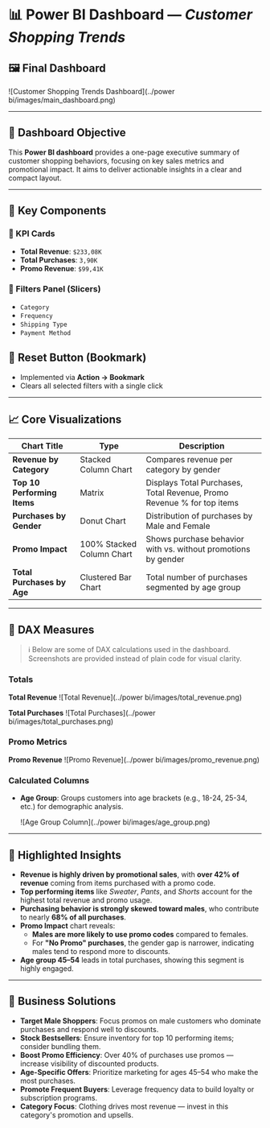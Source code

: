
# 📊 Power BI Dashboard — *Customer Shopping Trends*

## 🖼️ Final Dashboard

![Customer Shopping Trends Dashboard](../power bi/images/main_dashboard.png)

---

## 🎯 Dashboard Objective

This **Power BI dashboard** provides a one-page executive summary of customer shopping behaviors, focusing on key sales metrics and promotional impact. It aims to deliver actionable insights in a clear and compact layout.

---

## 🧩 Key Components

### 🧾 KPI Cards
- **Total Revenue**: `$233,08K`
- **Total Purchases**: `3,90K`
- **Promo Revenue**: `$99,41K`

### 🔧 Filters Panel (Slicers)
- `Category`
- `Frequency`
- `Shipping Type`
- `Payment Method`

## 🔁 Reset Button (Bookmark)

- Implemented via **Action → Bookmark**
- Clears all selected filters with a single click

---

## 📈 Core Visualizations

| Chart Title                 | Type                    | Description |
|-----------------------------|--------------------------|-------------|
| **Revenue by Category**     | Stacked Column Chart     | Compares revenue per category by gender |
| **Top 10 Performing Items** | Matrix                   | Displays Total Purchases, Total Revenue, Promo Revenue % for top items |
| **Purchases by Gender**     | Donut Chart              | Distribution of purchases by Male and Female |
| **Promo Impact**            | 100% Stacked Column Chart| Shows purchase behavior with vs. without promotions by gender |
| **Total Purchases by Age**  | Clustered Bar Chart      | Total number of purchases segmented by age group |

---

## 📐 DAX Measures

> ℹ️ Below are some of DAX calculations used in the dashboard. Screenshots are provided instead of plain code for visual clarity.

### Totals
**Total Revenue**
![Total Revenue](../power bi/images/total_revenue.png)

**Total Purchases**
![Total Purchases](../power bi/images/total_purchases.png)

### Promo Metrics
**Promo Revenue**
![Promo Revenue](../power bi/images/promo_revenue.png)


### Calculated Columns
- **Age Group**: Groups customers into age brackets (e.g., 18-24, 25-34, etc.) for demographic analysis.

    ![Age Group Column](../power bi/images/age_group.png)

---

## 📌 Highlighted Insights

- **Revenue is highly driven by promotional sales**, with **over 42% of revenue** coming from items purchased with a promo code.
- **Top performing items** like *Sweater*, *Pants*, and *Shorts* account for the highest total revenue and promo usage.
- **Purchasing behavior is strongly skewed toward males**, who contribute to nearly **68% of all purchases**.
- **Promo Impact** chart reveals:
  - **Males are more likely to use promo codes** compared to females.
  - For **"No Promo" purchases**, the gender gap is narrower, indicating males tend to respond more to discounts.
- **Age group 45–54** leads in total purchases, showing this segment is highly engaged.

---

## 📌 Business Solutions

- **Target Male Shoppers**: Focus promos on male customers who dominate purchases and respond well to discounts.
- **Stock Bestsellers**: Ensure inventory for top 10 performing items; consider bundling them.
- **Boost Promo Efficiency**: Over 40% of purchases use promos — increase visibility of discounted products.
- **Age-Specific Offers**: Prioritize marketing for ages 45–54 who make the most purchases.
- **Promote Frequent Buyers**: Leverage frequency data to build loyalty or subscription programs.
- **Category Focus**: Clothing drives most revenue — invest in this category's promotion and upsells.


